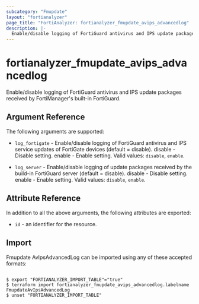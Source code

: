 ```yaml
---
subcategory: "Fmupdate"
layout: "fortianalyzer"
page_title: "FortiAnalyzer: fortianalyzer_fmupdate_avips_advancedlog"
description: |-
  Enable/disable logging of FortiGuard antivirus and IPS update packages received by FortiManager's built-in FortiGuard.
---
```


# fortianalyzer_fmupdate_avips_advancedlog
Enable/disable logging of FortiGuard antivirus and IPS update packages received by FortiManager's built-in FortiGuard.

## Argument Reference


The following arguments are supported:


* `log_fortigate` - Enable/disable logging of FortiGuard antivirus and IPS service updates of FortiGate devices (default = disable). disable - Disable setting. enable - Enable setting. Valid values: `disable`, `enable`.

* `log_server` - Enable/disable logging of update packages received by the build-in FortiGuard server (default = disable). disable - Disable setting. enable - Enable setting. Valid values: `disable`, `enable`.



## Attribute Reference

In addition to all the above arguments, the following attributes are exported:
* `id` - an identifier for the resource.

## Import

Fmupdate AvIpsAdvancedLog can be imported using any of these accepted formats:
```

$ export "FORTIANALYZER_IMPORT_TABLE"="true"
$ terraform import fortianalyzer_fmupdate_avips_advancedlog.labelname FmupdateAvIpsAdvancedLog
$ unset "FORTIANALYZER_IMPORT_TABLE"
```


